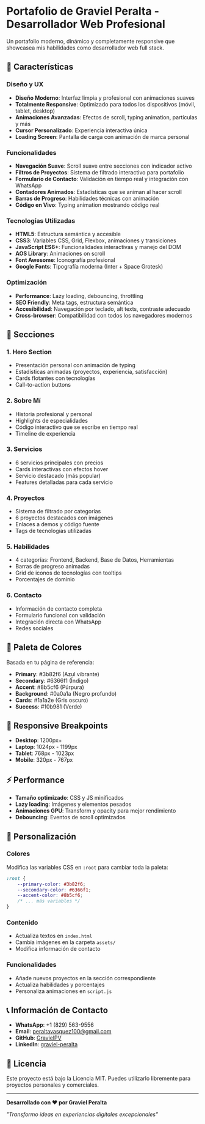 # Portafolio de Graviel Peralta - Desarrollador Web Profesional

Un portafolio moderno, dinámico y completamente responsive que showcasea mis habilidades como desarrollador web full stack.

## 🚀 Características

### Diseño y UX
- **Diseño Moderno**: Interfaz limpia y profesional con animaciones suaves
- **Totalmente Responsive**: Optimizado para todos los dispositivos (móvil, tablet, desktop)
- **Animaciones Avanzadas**: Efectos de scroll, typing animation, partículas y más
- **Cursor Personalizado**: Experiencia interactiva única
- **Loading Screen**: Pantalla de carga con animación de marca personal

### Funcionalidades
- **Navegación Suave**: Scroll suave entre secciones con indicador activo
- **Filtros de Proyectos**: Sistema de filtrado interactivo para portafolio
- **Formulario de Contacto**: Validación en tiempo real y integración con WhatsApp
- **Contadores Animados**: Estadísticas que se animan al hacer scroll
- **Barras de Progreso**: Habilidades técnicas con animación
- **Código en Vivo**: Typing animation mostrando código real

### Tecnologías Utilizadas
- **HTML5**: Estructura semántica y accesible
- **CSS3**: Variables CSS, Grid, Flexbox, animaciones y transiciones
- **JavaScript ES6+**: Funcionalidades interactivas y manejo del DOM
- **AOS Library**: Animaciones on scroll
- **Font Awesome**: Iconografía profesional
- **Google Fonts**: Tipografía moderna (Inter + Space Grotesk)

### Optimización
- **Performance**: Lazy loading, debouncing, throttling
- **SEO Friendly**: Meta tags, estructura semántica
- **Accesibilidad**: Navegación por teclado, alt texts, contraste adecuado
- **Cross-browser**: Compatibilidad con todos los navegadores modernos

## 📱 Secciones

### 1. Hero Section
- Presentación personal con animación de typing
- Estadísticas animadas (proyectos, experiencia, satisfacción)
- Cards flotantes con tecnologías
- Call-to-action buttons

### 2. Sobre Mí
- Historia profesional y personal
- Highlights de especialidades
- Código interactivo que se escribe en tiempo real
- Timeline de experiencia

### 3. Servicios
- 6 servicios principales con precios
- Cards interactivas con efectos hover
- Servicio destacado (más popular)
- Features detalladas para cada servicio

### 4. Proyectos
- Sistema de filtrado por categorías
- 6 proyectos destacados con imágenes
- Enlaces a demos y código fuente
- Tags de tecnologías utilizadas

### 5. Habilidades
- 4 categorías: Frontend, Backend, Base de Datos, Herramientas
- Barras de progreso animadas
- Grid de iconos de tecnologías con tooltips
- Porcentajes de dominio

### 6. Contacto
- Información de contacto completa
- Formulario funcional con validación
- Integración directa con WhatsApp
- Redes sociales

## 🎨 Paleta de Colores

Basada en tu página de referencia:
- **Primary**: #3b82f6 (Azul vibrante)
- **Secondary**: #6366f1 (Índigo)
- **Accent**: #8b5cf6 (Púrpura)
- **Background**: #0a0a1a (Negro profundo)
- **Cards**: #1a1a2e (Gris oscuro)
- **Success**: #10b981 (Verde)

## 📱 Responsive Breakpoints

- **Desktop**: 1200px+
- **Laptop**: 1024px - 1199px
- **Tablet**: 768px - 1023px
- **Mobile**: 320px - 767px

## ⚡ Performance

- **Tamaño optimizado**: CSS y JS minificados
- **Lazy loading**: Imágenes y elementos pesados
- **Animaciones GPU**: Transform y opacity para mejor rendimiento
- **Debouncing**: Eventos de scroll optimizados

## 🔧 Personalización

### Colores
Modifica las variables CSS en `:root` para cambiar toda la paleta:

```css
:root {
    --primary-color: #3b82f6;
    --secondary-color: #6366f1;
    --accent-color: #8b5cf6;
    /* ... más variables */
}
```

### Contenido
- Actualiza textos en `index.html`
- Cambia imágenes en la carpeta `assets/`
- Modifica información de contacto

### Funcionalidades
- Añade nuevos proyectos en la sección correspondiente
- Actualiza habilidades y porcentajes
- Personaliza animaciones en `script.js`

## 📞 Información de Contacto

- **WhatsApp**: +1 (829) 563-9556
- **Email**: peraltavasquez100@gmail.com
- **GitHub**: [GravielPV](https://github.com/GravielPV)
- **LinkedIn**: [graviel-peralta](https://www.linkedin.com/in/graviel-peralta-19356b173/)

## 📄 Licencia

Este proyecto está bajo la Licencia MIT. Puedes utilizarlo libremente para proyectos personales y comerciales.

---

**Desarrollado con ❤️ por Graviel Peralta**

*"Transformo ideas en experiencias digitales excepcionales"*